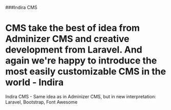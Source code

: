 ###Indira CMS

CMS take the best of idea from Adminizer CMS and creative development from Laravel.
And again we're happy to introduce the most easily customizable CMS in the world - Indira
======

Indira CMS - Same idea as in Adminizer CMS, but in new interpretation: Laravel, Bootstrap, Font Awesome
